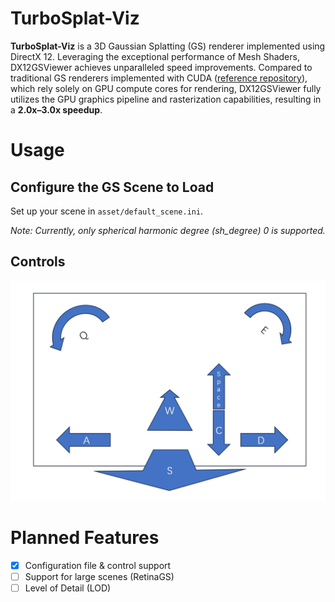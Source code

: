
# TurboSplat-Viz

**TurboSplat-Viz** is a 3D Gaussian Splatting (GS) renderer implemented using DirectX 12. Leveraging the exceptional performance of Mesh Shaders, DX12GSViewer achieves unparalleled speed improvements. Compared to traditional GS renderers implemented with CUDA ([reference repository](https://github.com/graphdeco-inria/gaussian-splatting)), which rely solely on GPU compute cores for rendering, DX12GSViewer fully utilizes the GPU graphics pipeline and rasterization capabilities, resulting in a **2.0x–3.0x speedup**.

# Usage

## Configure the GS Scene to Load

Set up your scene in `asset/default_scene.ini`.

*Note: Currently, only spherical harmonic degree (sh_degree) 0 is supported.*

## Controls
![Image](./doc/control.png)

# Planned Features

- [x] Configuration file & control support  
- [ ] Support for large scenes (RetinaGS)  
- [ ] Level of Detail (LOD)  